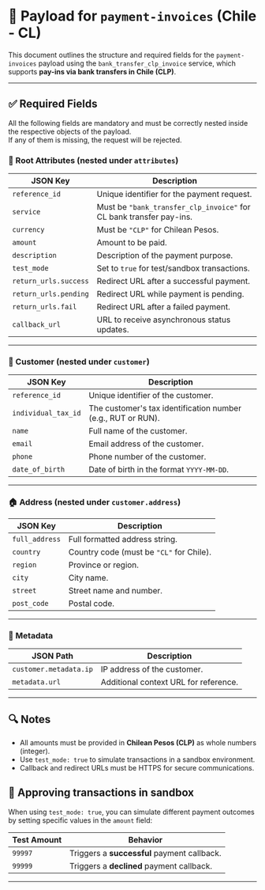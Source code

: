 # 📄 Payload for `payment-invoices` (Chile - CL)

This document outlines the structure and required fields for the `payment-invoices` payload using the `bank_transfer_clp_invoice` service, which supports **pay-ins via bank transfers in Chile (CLP)**.

---

## ✅ Required Fields

All the following fields are mandatory and must be correctly nested inside the respective objects of the payload.  
If any of them is missing, the request will be rejected.

### 🧾 Root Attributes (nested under `attributes`)

| JSON Key              | Description                                                         |
| --------------------- | ------------------------------------------------------------------- |
| `reference_id`        | Unique identifier for the payment request.                          |
| `service`             | Must be `"bank_transfer_clp_invoice"` for CL bank transfer pay-ins. |
| `currency`            | Must be `"CLP"` for Chilean Pesos.                                  |
| `amount`              | Amount to be paid.                                                  |
| `description`         | Description of the payment purpose.                                 |
| `test_mode`           | Set to `true` for test/sandbox transactions.                        |
| `return_urls.success` | Redirect URL after a successful payment.                            |
| `return_urls.pending` | Redirect URL while payment is pending.                              |
| `return_urls.fail`    | Redirect URL after a failed payment.                                |
| `callback_url`        | URL to receive asynchronous status updates.                         |

---

### 👤 Customer (nested under `customer`)

| JSON Key            | Description                                                  |
| ------------------- | ------------------------------------------------------------ |
| `reference_id`      | Unique identifier of the customer.                           |
| `individual_tax_id` | The customer's tax identification number (e.g., RUT or RUN). |
| `name`              | Full name of the customer.                                   |
| `email`             | Email address of the customer.                               |
| `phone`             | Phone number of the customer.                                |
| `date_of_birth`     | Date of birth in the format `YYYY-MM-DD`.                    |

---

### 🏠 Address (nested under `customer.address`)

| JSON Key       | Description                              |
| -------------- | ---------------------------------------- |
| `full_address` | Full formatted address string.           |
| `country`      | Country code (must be `"CL"` for Chile). |
| `region`       | Province or region.                      |
| `city`         | City name.                               |
| `street`       | Street name and number.                  |
| `post_code`    | Postal code.                             |

---

### 🧩 Metadata

| JSON Path              | Description                           |
| ---------------------- | ------------------------------------- |
| `customer.metadata.ip` | IP address of the customer.           |
| `metadata.url`         | Additional context URL for reference. |

---

## 🔍 Notes

- All amounts must be provided in **Chilean Pesos (CLP)** as whole numbers (integer).
- Use `test_mode: true` to simulate transactions in a sandbox environment.
- Callback and redirect URLs must be HTTPS for secure communications.

## 🎯 Approving transactions in sandbox

When using `test_mode: true`, you can simulate different payment outcomes by setting specific values in the `amount` field:

| Test Amount | Behavior                                    |
| ----------- | ------------------------------------------- |
| `99997`     | Triggers a **successful** payment callback. |
| `99999`     | Triggers a **declined** payment callback.   |

---
